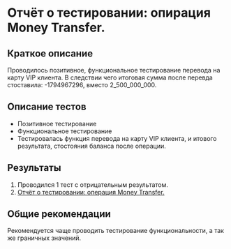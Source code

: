 # Отчёт о тестировании: опирация Money Transfer.

## Краткое описание
Проводилось позитивное, функциональное тестирование перевода на карту VIP клиента.
В следствии чего итоговая сумма после перевда стоставила:
-1794967296, вместо 2_500_000_000.

## Описание тестов
* Позитивное тестирование
* Функциональное тестирование
* Тестировалась функция перевода на карту VIP клиента, и итового результата, стостояния баланса после операции.

## Результаты
1) Проводился 1 тест с отрицательным результатом.
2) [Отчёт о тестировании: операция Money Transfer.](https://github.com/Ilya-Erokhin/Project2.1.1/issues/1)

## Общие рекомендации
Рекомендуется чаще проводить тестирование функциональности, а так же граничных значений.